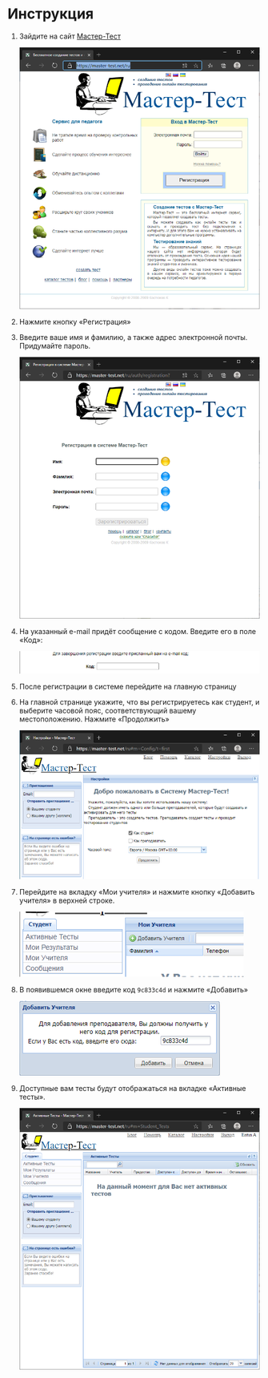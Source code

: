Инструкция
==========


1. Зайдите на сайт [Мастер-Тест](https://master-test.net/ru)

    ![](./images/instruction/001.png)

2. Нажмите кнопку «Регистрация»

3. Введите ваше имя и фамилию, а также адрес электронной почты. Придумайте пароль.

    ![](./images/instruction/002.png)

4. На указанный e-mail придёт сообщение с кодом. Введите его в поле «Код»:

    ![](./images/instruction/003.png)

5. После регистрации в системе перейдите на главную страницу

6. На главной странице укажите, что вы регистрируетесь как студент, и выберите часовой пояс, соответствующий вашему местоположению. Нажмите «Продолжить»

    ![](./images/instruction/004.png)

7. Перейдите на вкладку «Мои учителя» и нажмите кнопку «Добавить учителя» в верхней строке.

    ![](./images/instruction/005.png)

8. В появившемся окне введите код `9c833c4d` и нажмите «Добавить»

    ![](./images/instruction/006.png)

9. Доступные вам тесты будут отображаться на вкладке «Активные тесты».

    ![](./images/instruction/007.png)


